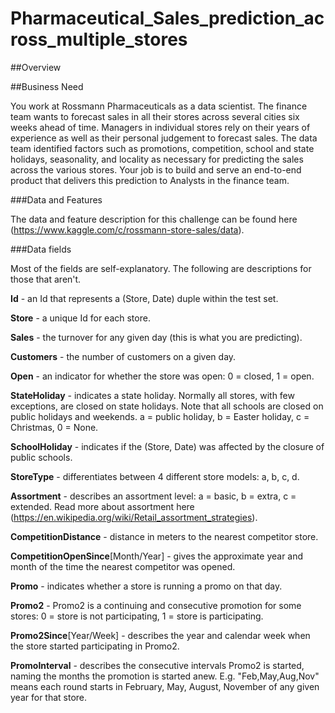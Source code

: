 # Pharmaceutical_Sales_prediction_across_multiple_stores

##Overview

##Business Need

You work at Rossmann Pharmaceuticals as a data scientist. The finance team wants to forecast sales in all their stores across several cities six weeks ahead of time. Managers in individual stores rely on their years of experience as well as their personal judgement to forecast sales. The data team identified factors such as promotions, competition, school and state holidays, seasonality, and locality as necessary for predicting the sales across the various stores. Your job is to build and serve an end-to-end product that delivers this prediction to Analysts in the finance team.

###Data and Features

The data and feature description for this challenge can be found here (https://www.kaggle.com/c/rossmann-store-sales/data).

###Data fields

Most of the fields are self-explanatory. The following are descriptions for those that aren't.

**Id** - an Id that represents a (Store, Date) duple within the test set.

**Store** - a unique Id for each store.

**Sales** - the turnover for any given day (this is what you are predicting).

**Customers** - the number of customers on a given day.

**Open** - an indicator for whether the store was open: 0 = closed, 1 = open.

**StateHoliday** - indicates a state holiday. Normally all stores, with few exceptions, are closed on state holidays. Note that all schools are closed on public holidays and weekends. a = public holiday, b = Easter holiday, c = Christmas, 0 = None.

**SchoolHoliday** - indicates if the (Store, Date) was affected by the closure of public schools.

**StoreType** - differentiates between 4 different store models: a, b, c, d.

**Assortment** - describes an assortment level: a = basic, b = extra, c = extended. Read more about assortment here (https://en.wikipedia.org/wiki/Retail_assortment_strategies).

**CompetitionDistance** - distance in meters to the nearest competitor store.

**CompetitionOpenSince**[Month/Year] - gives the approximate year and month of the time the nearest competitor was opened.

**Promo** - indicates whether a store is running a promo on that day.

**Promo2** - Promo2 is a continuing and consecutive promotion for some stores: 0 = store is not participating, 1 = store is participating.

**Promo2Since**[Year/Week] - describes the year and calendar week when the store started participating in Promo2.

**PromoInterval** - describes the consecutive intervals Promo2 is started, naming the months the promotion is started anew. E.g. "Feb,May,Aug,Nov" means each round starts in February, May, August, November of any given year for that store.

